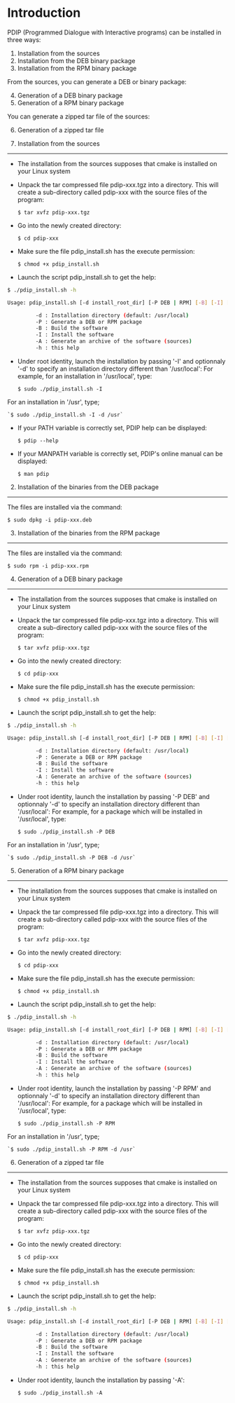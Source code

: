 Introduction
============

PDIP (Programmed Dialogue with Interactive programs) can be installed
in three ways:

1. Installation from the sources
2. Installation from the DEB binary package
3. Installation from the RPM binary package

From the sources, you can generate a DEB or binary package:

4. Generation of a DEB binary package
5. Generation of a RPM binary package

You can generate a zipped tar file of the sources:

6. Generation of a zipped tar file


1. Installation from the sources
--------------------------------

  * The installation from the sources supposes that cmake is installed
    on your Linux system

  * Unpack the tar compressed file pdip-xxx.tgz into a directory. This
  will create a sub-directory called pdip-xxx with the source files of
  the program:

    `$ tar xvfz pdip-xxx.tgz`

  * Go into the newly created directory:

    `$ cd pdip-xxx`

  * Make sure the file pdip_install.sh has the execute permission:

    `$ chmod +x pdip_install.sh`

  * Launch the script pdip_install.sh to get the help:

``` bash
$ ./pdip_install.sh -h

Usage: pdip_install.sh [-d install_root_dir] [-P DEB | RPM] [-B] [-I] [-A] [-h]

         -d : Installation directory (default: /usr/local)
         -P : Generate a DEB or RPM package
         -B : Build the software
         -I : Install the software
         -A : Generate an archive of the software (sources)
         -h : this help
```

  * Under root identity, launch the installation by passing '-I' and optionnaly '-d' to
  specify an installation directory different than '/usr/local':
  For example, for an installation in '/usr/local', type:

    `$ sudo ./pdip_install.sh -I`

  For an installation in '/usr', type;

    `$ sudo ./pdip_install.sh -I -d /usr`


  * If your PATH variable is correctly set, PDIP help can be displayed:

    `$ pdip --help`

  * If your MANPATH variable is correctly set, PDIP's online manual can
be displayed:

    `$ man pdip`


2. Installation of the binaries from the DEB package
----------------------------------------------------

The files are installed via the command:

    $ sudo dpkg -i pdip-xxx.deb


3. Installation of the binaries from the RPM package
----------------------------------------------------

The files are installed via the command:

    $ sudo rpm -i pdip-xxx.rpm


4. Generation of a DEB binary package
-------------------------------------

  * The installation from the sources supposes that cmake is installed
    on your Linux system

  * Unpack the tar compressed file pdip-xxx.tgz into a directory. This
    will create a sub-directory called pdip-xxx with the source files
    of the program:

    `$ tar xvfz pdip-xxx.tgz`

  * Go into the newly created directory:

    `$ cd pdip-xxx`

  * Make sure the file pdip_install.sh has the execute permission:

    `$ chmod +x pdip_install.sh`

  * Launch the script pdip_install.sh to get the help:

``` bash
$ ./pdip_install.sh -h

Usage: pdip_install.sh [-d install_root_dir] [-P DEB | RPM] [-B] [-I] [-A] [-h]

         -d : Installation directory (default: /usr/local)
         -P : Generate a DEB or RPM package
         -B : Build the software
         -I : Install the software
         -A : Generate an archive of the software (sources)
         -h : this help
```

  * Under root identity, launch the installation by passing '-P DEB'
  and optionnaly '-d' to specify an installation directory different
  than '/usr/local': For example, for a package which will be
  installed in '/usr/local', type:

    `$ sudo ./pdip_install.sh -P DEB`

  For an installation in '/usr', type;

    `$ sudo ./pdip_install.sh -P DEB -d /usr`



5. Generation of a RPM binary package
-------------------------------------

  * The installation from the sources supposes that cmake is installed
    on your Linux system

  * Unpack the tar compressed file pdip-xxx.tgz into a directory. This
    will create a sub-directory called pdip-xxx with the source files
    of the program:

    `$ tar xvfz pdip-xxx.tgz`

  * Go into the newly created directory:

    `$ cd pdip-xxx`

  * Make sure the file pdip_install.sh has the execute permission:

    `$ chmod +x pdip_install.sh`

  * Launch the script pdip_install.sh to get the help:

``` bash
$ ./pdip_install.sh -h

Usage: pdip_install.sh [-d install_root_dir] [-P DEB | RPM] [-B] [-I] [-A] [-h]

         -d : Installation directory (default: /usr/local)
         -P : Generate a DEB or RPM package
         -B : Build the software
         -I : Install the software
         -A : Generate an archive of the software (sources)
         -h : this help
```

  * Under root identity, launch the installation by passing '-P RPM'
  and optionnaly '-d' to specify an installation directory different
  than '/usr/local': For example, for a package which will be
  installed in '/usr/local', type:

    `$ sudo ./pdip_install.sh -P RPM`

  For an installation in '/usr', type;

    `$ sudo ./pdip_install.sh -P RPM -d /usr`



6. Generation of a zipped tar file
----------------------------------

  * The installation from the sources supposes that cmake is installed
    on your Linux system

  * Unpack the tar compressed file pdip-xxx.tgz into a directory. This
    will create a sub-directory called pdip-xxx with the source files
    of the program:

    `$ tar xvfz pdip-xxx.tgz`

  * Go into the newly created directory:

    `$ cd pdip-xxx`

  * Make sure the file pdip_install.sh has the execute permission:

    `$ chmod +x pdip_install.sh`

  * Launch the script pdip_install.sh to get the help:

``` bash
$ ./pdip_install.sh -h

Usage: pdip_install.sh [-d install_root_dir] [-P DEB | RPM] [-B] [-I] [-A] [-h]

         -d : Installation directory (default: /usr/local)
         -P : Generate a DEB or RPM package
         -B : Build the software
         -I : Install the software
         -A : Generate an archive of the software (sources)
         -h : this help
```

  * Under root identity, launch the installation by passing '-A':

    `$ sudo ./pdip_install.sh -A`
